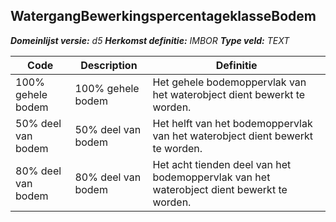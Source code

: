 ﻿## WatergangBewerkingspercentageklasseBodem

*__Domeinlijst versie:__ d5*
*__Herkomst definitie:__ IMBOR*
*__Type veld:__ TEXT*

|__Code__ |__Description__ |__Definitie__	|
|	---	|	---	|   ---	| 
| 100% gehele bodem | 100% gehele bodem | Het gehele bodemoppervlak van het waterobject dient bewerkt te worden. |
| 50% deel van bodem | 50% deel van bodem | Het helft van het bodemoppervlak van het waterobject dient bewerkt te worden. |
| 80% deel van bodem | 80% deel van bodem | Het acht tienden deel van het bodemoppervlak van het waterobject dient bewerkt te worden. |
